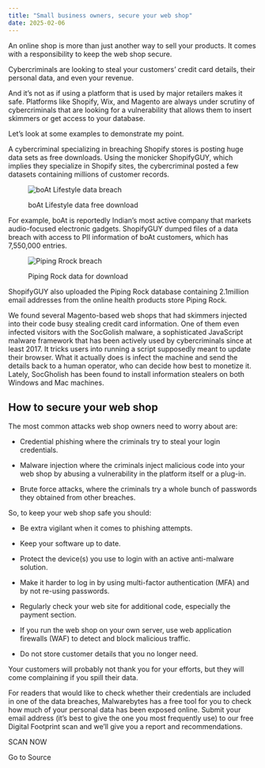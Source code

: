 ```yaml
---
title: "Small business owners, secure your web shop"
date: 2025-02-06
---
```


An online shop is more than just another way to sell your products. It comes with a responsibility to keep the web shop secure.

Cybercriminals are looking to steal your customers’ credit card details, their personal data, and even your revenue.

And it’s not as if using a platform that is used by major retailers makes it safe. Platforms like Shopify, Wix, and Magento are always under scrutiny of cybercriminals that are looking for a vulnerability that allows them to insert skimmers or get access to your database.

Let’s look at some examples to demonstrate my point.

A cybercriminal specializing in breaching Shopify stores is posting huge data sets as free downloads. Using the monicker ShopifyGUY, which implies they specialize in Shopify sites, the cybercriminal posted a few datasets containing millions of customer records.

<figure>

![boAt Lifestyle data breach](https://www.malwarebytes.com/wp-content/uploads/sites/2/2025/02/Boat.png?w=1024)

<figcaption>

boAt Lifestyle data free download

</figcaption>

</figure>

For example, boAt is reportedly Indian’s most active company that markets audio-focused electronic gadgets. ShopifyGUY dumped files of a data breach with access to PII information of boAt customers, which has 7,550,000 entries.

<figure>

![Piping Rrock breach](https://www.malwarebytes.com/wp-content/uploads/sites/2/2025/02/Piping_rock.png?w=1024)

<figcaption>

Piping Rock data for download

</figcaption>

</figure>

ShopifyGUY also uploaded the Piping Rock database containing 2.1million email addresses from the online health products store Piping Rock.

We found several Magento-based web shops that had skimmers injected into their code busy stealing credit card information. One of them even infected visitors with the SocGolish malware, a sophisticated JavaScript malware framework that has been actively used by cybercriminals since at least 2017. It tricks users into running a script supposedly meant to update their browser. What it actually does is infect the machine and send the details back to a human operator, who can decide how best to monetize it. Lately, SocGholish has been found to install information stealers on both Windows and Mac machines.

## How to secure your web shop

The most common attacks web shop owners need to worry about are:

- Credential phishing where the criminals try to steal your login credentials.

- Malware injection where the criminals inject malicious code into your web shop by abusing a vulnerability in the platform itself or a plug-in.

- Brute force attacks, where the criminals try a whole bunch of passwords they obtained from other breaches.

So, to keep your web shop safe you should:

- Be extra vigilant when it comes to phishing attempts.

- Keep your software up to date.

- Protect the device(s) you use to login with an active anti-malware solution.

- Make it harder to log in by using multi-factor authentication (MFA) and by not re-using passwords.

- Regularly check your web site for additional code, especially the payment section.

- If you run the web shop on your own server, use web application firewalls (WAF) to detect and block malicious traffic.

- Do not store customer details that you no longer need.

Your customers will probably not thank you for your efforts, but they will come complaining if you spill their data.

For readers that would like to check whether their credentials are included in one of the data breaches, Malwarebytes has a free tool for you to check how much of your personal data has been exposed online. Submit your email address (it’s best to give the one you most frequently use) to our free Digital Footprint scan and we’ll give you a report and recommendations.

SCAN NOW

Go to Source
